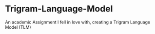 # Trigram-Language-Model
An academic Assignment I fell in love with, creating a Trigram Language Model (TLM)
